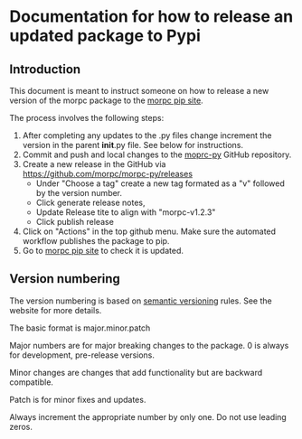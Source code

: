 # Documentation for how to release an updated package to Pypi

## Introduction

This document is meant to instruct someone on how to release a new version of the morpc package to the [morpc pip site](https://pypi.org/project/morpc/).

The process involves the following steps:

1. After completing any updates to the .py files change increment the version in the parent __init__.py file. See below for instructions.
2. Commit and push and local changes to the [moprc-py](https://github.com/morpc/morpc-py) GitHub repository.
3. Create a new release in the GitHub via https://github.com/morpc/morpc-py/releases
    - Under "Choose a tag" create a new tag formated as a "v" followed by the version number. 
    - Click generate release notes,
    - Update Release tite to align with "morpc-v1.2.3"
    - Click publish release
4. Click on "Actions" in the top github menu. Make sure the automated workflow publishes the package to pip.
5. Go to [morpc pip site](https://pypi.org/project/morpc/) to check it is updated. 

## Version numbering

The version numbering is based on [semantic versioning](https://semver.org/) rules. See the website for more details. 

The basic format is major.minor.patch

Major numbers are for major breaking changes to the package. 0 is always for development, pre-release versions. 

Minor changes are changes that add functionality but are backward compatible.

Patch is for minor fixes and updates. 

Always increment the appropriate number by only one. Do not use leading zeros. 